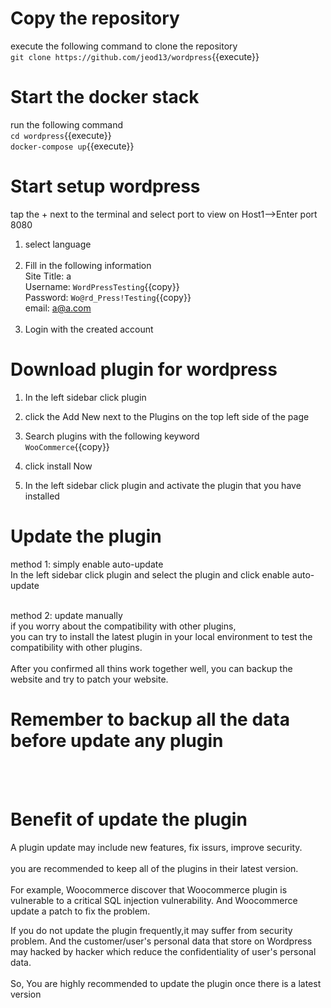 # Copy the repository 
execute the following command to clone the repository<br />
`git clone https://github.com/jeod13/wordpress`{{execute}}

# Start the docker stack
run the following command<br />
`cd wordpress`{{execute}}<br />
`docker-compose up`{{execute}}

# Start setup wordpress
tap the + next to the terminal and select port to view on Host1-->Enter port 8080

1. select language<br /><br />
2. Fill in the following information<br />
Site Title: a<br />
Username: `WordPressTesting`{{copy}}<br />
Password: `Wo@rd_Press!Testing`{{copy}}<br />
email: a@a.com<br /><br />
3. Login with the created account
	
# Download plugin for wordpress
1. In the left sidebar click plugin
2. click the Add New next to the Plugins on the top left side of the page
3. Search plugins with the following keyword<br />
`WooCommerce`{{copy}}<br />

4. click install Now<br />
5. In the left sidebar click plugin and activate the plugin that you have installed<br />

# Update the plugin
method 1: simply enable auto-update<br />
In the left sidebar click plugin and select the plugin and click enable auto-update<br /><br />

method 2: update manually<br />
if you worry about the compatibility with other plugins, <br />
you can try to install the latest plugin in your local environment to test the compatibility with other plugins.<br /><br />
After you confirmed all thins work together well, you can backup the website and try to patch your website.<br />

# Remember to backup all the data before update any plugin
<br /><br />
# Benefit of update the plugin

A plugin update may include new features, fix issurs, improve security. <br /><br />
you are recommended to keep all of the plugins in their latest version.<br /><br />
For example, Woocommerce discover that Woocommerce plugin is vulnerable to a critical SQL injection vulnerability. And Woocommerce update a patch to fix the problem.<br />

If you do not update the plugin frequently,it may suffer from security problem. And the customer/user's personal data that store on Wordpress may hacked by hacker which reduce the confidentiality of user's personal data.<br /><br />
So, You are highly recommended to update the plugin once there is a latest version
